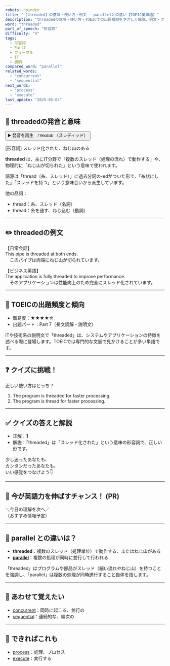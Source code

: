 ```yaml
---
robots: noindex
title: "【threaded】の意味・使い方・例文 ― parallelとの違い【TOEIC英単語】"
description: "threadedの意味・使い方・TOEICでの出題傾向をやさしく解説。例文・クイズ付きでparallelとの違いもわかりやすく学べます。"
word: "threaded"
part_of_speech: "形容詞"
difficulty: "4"
tags:
  - 形容詞
  - Part7
  - フォーマル
  - IT
  - 説明
compared_word: "parallel"
related_words:
  - "concurrent"
  - "sequential"
next_words:
  - "process"
  - "execute"
last_update: "2025-05-04"
---
```


## 🔰 threadedの発音と意味

<button class="play-audio" onclick="playTTS('threaded')">
  <span class="play-audio-main">
    ▶️ 発音を再生　/ˈθrɛdɪd/
  </span>
  <span class="play-audio-sub">
    （スレディッド）
  </span>
</button>

[形容詞] スレッド化された、ねじ山のある

**threaded** は、主にIT分野で「複数のスレッド（処理の流れ）で動作する」や、物理的に「ねじ山が切られた」という意味で使われます。

語源は「thread（糸、スレッド）」に過去分詞の-edがついた形で、「糸状にした」「スレッドを持つ」という意味合いから派生しています。

他の品詞：  
- thread：糸、スレッド（名詞）
- thread：糸を通す、ねじ込む（動詞）

---

## ✏️ threadedの例文

【日常会話】  
This pipe is threaded at both ends.  
　このパイプは両端にねじ山が切られています。

【ビジネス英語】  
The application is fully threaded to improve performance.  
　そのアプリケーションは性能向上のため完全にスレッド化されています。

---

## 🎯 TOEICの出題頻度と傾向

- 難易度：★★★★☆
- 出題パート：Part 7（長文読解・説明文）

ITや技術系の説明文で「threaded」は、システムやアプリケーションの特徴を述べる際に登場します。TOEICでは専門的な文脈で見かけることが多い単語です。

---

## ❓ クイズに挑戦！

正しい使い方はどっち？

1. The program is threaded for faster processing.  
2. The program is thread for faster processing.

---

## ✅ クイズの答えと解説

- 正解：**1**
- 解説：「threaded」は「スレッド化された」という意味の形容詞で、正しい形です。

少し迷ったあなたも、  
カンタンだったあなたも、  
いい感覚をつなげよう👇️

---

## 🚀 今が英語力を伸ばすチャンス！ (PR)

<div class="info-center">
＼今日の理解を次へ／<br>  
（おすすめ情報予定）
</div>

---

## 🤔  parallel との違いは？

- **threaded**：複数のスレッド（処理単位）で動作する、またはねじ山がある
- **[parallel](/parallel)**：複数の処理が同時に並行して行われる

「threaded」はプログラムや部品がスレッド（細い流れやねじ山）を持つことを強調し、「parallel」は複数の処理が同時進行すること自体を指します。

---

## 🧩 あわせて覚えたい

- [concurrent](/concurrent)：同時に起こる、並行の
- [sequential](/sequential)：連続的な、順次の

---

## 📖 できればこれも

- [process](/process)：処理、プロセス
- [execute](/execute)：実行する

<!-- cvid: aid21_bid45 -->

